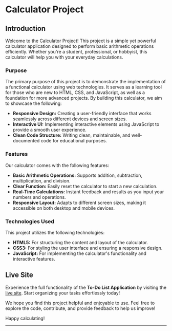 # Calculator Project

## Introduction

Welcome to the Calculator Project! This project is a simple yet powerful calculator application designed to perform basic arithmetic operations efficiently. Whether you're a student, professional, or hobbyist, this calculator will help you with your everyday calculations.

### Purpose

The primary purpose of this project is to demonstrate the implementation of a functional calculator using web technologies. It serves as a learning tool for those who are new to HTML, CSS, and JavaScript, as well as a foundation for more advanced projects. By building this calculator, we aim to showcase the following:

- **Responsive Design:** Creating a user-friendly interface that works seamlessly across different devices and screen sizes.
- **Interactive UI:** Implementing interactive elements using JavaScript to provide a smooth user experience.
- **Clean Code Structure:** Writing clean, maintainable, and well-documented code for educational purposes.

### Features

Our calculator comes with the following features:

- **Basic Arithmetic Operations:** Supports addition, subtraction, multiplication, and division.
- **Clear Function:** Easily reset the calculator to start a new calculation.
- **Real-Time Calculations:** Instant feedback and results as you input your numbers and operations.
- **Responsive Layout:** Adapts to different screen sizes, making it accessible on both desktop and mobile devices.

### Technologies Used

This project utilizes the following technologies:

- **HTML5:** For structuring the content and layout of the calculator.
- **CSS3:** For styling the user interface and ensuring a responsive design.
- **JavaScript:** For implementing the calculator's functionality and interactive features.
## Live Site

Experience the full functionality of the **To-Do List Application** by visiting the [live site](https://warm-alpaca-bc52ad.netlify.app/). Start organizing your tasks effortlessly today!


We hope you find this project helpful and enjoyable to use. Feel free to explore the code, contribute, and provide feedback to help us improve!

Happy calculating!

---


